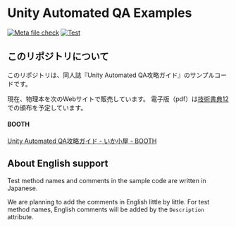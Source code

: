 # Unity Automated QA Examples

[![Meta file check](https://github.com/nowsprinting/UnityAutomatedQAExamples/actions/workflows/metacheck.yml/badge.svg)](https://github.com/nowsprinting/UnityAutomatedQAExamples/actions/workflows/metacheck.yml)
[![Test](https://github.com/nowsprinting/UnityAutomatedQAExamples/actions/workflows/test.yml/badge.svg)](https://github.com/nowsprinting/UnityAutomatedQAExamples/actions/workflows/test.yml)



## このリポジトリについて

このリポジトリは、同人誌『Unity Automated QA攻略ガイド』のサンプルコードです。

現在、物理本を次のWebサイトで販売しています。
電子版（pdf）は[技術書典12](https://techbookfest.org/event/tbf12)での頒布を予定しています。

#### BOOTH
[Unity Automated QA攻略ガイド - いか小屋 - BOOTH](https://ikagoya.booth.pm/items/3534629)



## About English support

Test method names and comments in the sample code are written in Japanese. 

We are planning to add the comments in English little by little.
For test method names, English comments will be added by the `Description` attribute.
